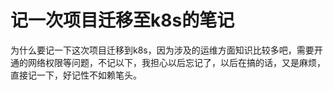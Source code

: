 # 记一次项目迁移至k8s的笔记
为什么要记一下这次项目迁移到k8s，因为涉及的运维方面知识比较多吧，需要开通的网络权限等问题，不记以下，我担心以后忘记了，以后在搞的话，又是麻烦，直接记一下，好记性不如赖笔头。  


